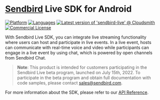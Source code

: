 # [Sendbird](https://sendbird.com) Live SDK for Android

[![Platform](https://img.shields.io/badge/platform-android-orange.svg)](https://github.com/sendbird/sendbird-live-sdk-android)
[![Languages](https://img.shields.io/badge/language-kotlin-orange.svg)](https://github.com/sendbird/sendbird-live-sdk-android)
[![Latest version of 'sendbird-live' @ Cloudsmith](https://api-prd.cloudsmith.io/v1/badges/version/sendbird/release/maven/sendbird-live/latest/a=noarch;xg=com.sendbird.sdk/?render=true&show_latest=true)](https://cloudsmith.io/~sendbird/repos/release/packages/detail/maven/sendbird-live/latest/a=noarch;xg=com.sendbird.sdk/)
[![Commercial License](https://img.shields.io/badge/license-Commercial-brightgreen.svg)](https://github.com/sendbird/sendbird-live-sdk-android/blob/main/LICENSE.md)

With Sendbird Live SDK, you can integrate live streaming functionality where users can host and participate in live events. In a live event, hosts can communicate with real-time voice and video while participants can engage in a live event by using chat, which is powered by open channels from Sendbird Chat. 

> **Note**: This product is intended for customers participating in the Sendbird Live beta program, launched on July 15th, 2022. To participate in the beta program and obtain full documentation with code samples, please contact sales@sendbird.com.

For more information about the SDK, please refer to our [API Reference](https://sendbird.com/docs/live/v1/android/ref/index.html).
